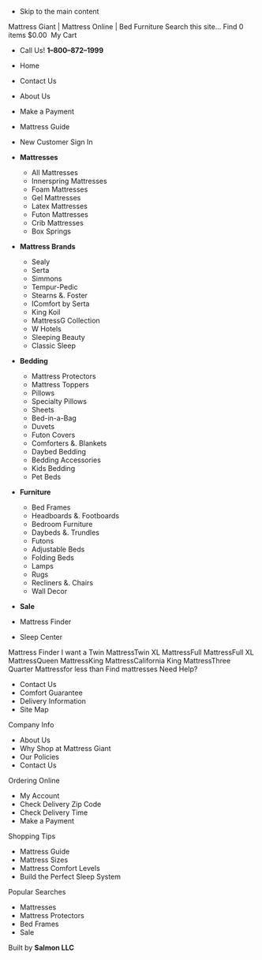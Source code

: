 *   Skip to the main content

Mattress Giant | Mattress Online | Bed Furniture Search this site... Find 0 items $0.00  My Cart

*   Call Us! **1–800–872–1999**

*   Home
*   Contact Us
*   About Us
*   Make a Payment
*   Mattress Guide
*   New Customer Sign In

*   **Mattresses**
    *   All Mattresses
    *   Innerspring Mattresses
    *   Foam Mattresses
    *   Gel Mattresses
    *   Latex Mattresses
    *   Futon Mattresses
    *   Crib Mattresses
    *   Box Springs
*   **Mattress Brands**
    *   Sealy
    *   Serta
    *   Simmons
    *   Tempur-Pedic
    *   Stearns &. Foster
    *   IComfort by Serta
    *   King Koil
    *   MattressG Collection
    *   W Hotels
    *   Sleeping Beauty
    *   Classic Sleep
*   **Bedding**
    *   Mattress Protectors
    *   Mattress Toppers
    *   Pillows
    *   Specialty Pillows
    *   Sheets
    *   Bed-in-a-Bag
    *   Duvets
    *   Futon Covers
    *   Comforters &. Blankets
    *   Daybed Bedding
    *   Bedding Accessories
    *   Kids Bedding
    *   Pet Beds
*   **Furniture**
    *   Bed Frames
    *   Headboards &. Footboards
    *   Bedroom Furniture
    *   Daybeds &. Trundles
    *   Futons
    *   Adjustable Beds
    *   Folding Beds
    *   Lamps
    *   Rugs
    *   Recliners &. Chairs
    *   Wall Decor
*   **Sale**
*   Mattress Finder
*   Sleep Center

Mattress Finder I want a Twin MattressTwin XL MattressFull MattressFull XL MattressQueen MattressKing MattressCalifornia King MattressThree Quarter Mattressfor less than Find mattresses Need Help?

*   Contact Us
*   Comfort Guarantee
*   Delivery Information
*   Site Map

Company Info

*   About Us
*   Why Shop at Mattress Giant
*   Our Policies
*   Contact Us

Ordering Online

*   My Account
*   Check Delivery Zip Code
*   Check Delivery Time
*   Make a Payment

Shopping Tips

*   Mattress Guide
*   Mattress Sizes
*   Mattress Comfort Levels
*   Build the Perfect Sleep System

Popular Searches

*   Mattresses
*   Mattress Protectors
*   Bed Frames
*   Sale

Built by **Salmon LLC**